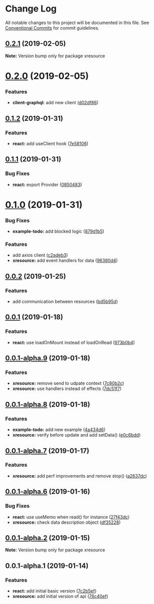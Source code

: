 # Change Log

All notable changes to this project will be documented in this file.
See [Conventional Commits](https://conventionalcommits.org) for commit guidelines.

## [0.2.1](https://github.com/pedronauck/xresource/compare/v0.2.0...v0.2.1) (2019-02-05)

**Note:** Version bump only for package xresource





# [0.2.0](https://github.com/pedronauck/xresource/compare/v0.1.2...v0.2.0) (2019-02-05)


### Features

* **client-graphql:** add new client ([d02df86](https://github.com/pedronauck/xresource/commit/d02df86))





## [0.1.2](https://github.com/pedronauck/xresource/compare/v0.1.1...v0.1.2) (2019-01-31)


### Features

* **react:** add useClient hook ([7e58106](https://github.com/pedronauck/xresource/commit/7e58106))





## [0.1.1](https://github.com/pedronauck/xresource/compare/v0.1.0...v0.1.1) (2019-01-31)


### Bug Fixes

* **react:** export Provider ([0850483](https://github.com/pedronauck/xresource/commit/0850483))





# [0.1.0](https://github.com/pedronauck/xresource/compare/v0.0.2...v0.1.0) (2019-01-31)


### Bug Fixes

* **example-todo:** add blocked logic ([879d1b5](https://github.com/pedronauck/xresource/commit/879d1b5))


### Features

* add axios client ([c2adeb3](https://github.com/pedronauck/xresource/commit/c2adeb3))
* **xresource:** add event handlers for data ([96380d4](https://github.com/pedronauck/xresource/commit/96380d4))





## [0.0.2](https://github.com/pedronauck/xresource/compare/v0.0.1...v0.0.2) (2019-01-25)


### Features

* add communication between resources ([bd5b95d](https://github.com/pedronauck/xresource/commit/bd5b95d))





## [0.0.1](https://github.com/pedronauck/xresource/compare/v0.0.1-alpha.9...v0.0.1) (2019-01-18)


### Features

* **react:** use loadOnMount instead of loadOnRead ([973b0b4](https://github.com/pedronauck/xresource/commit/973b0b4))





## [0.0.1-alpha.9](https://github.com/pedronauck/xresource/compare/v0.0.1-alpha.8...v0.0.1-alpha.9) (2019-01-18)


### Features

* **xresource:** remove send to udpate context ([7c80b2c](https://github.com/pedronauck/xresource/commit/7c80b2c))
* **xresource:** use handlers instead of effects ([7dc51f7](https://github.com/pedronauck/xresource/commit/7dc51f7))





## [0.0.1-alpha.8](https://github.com/pedronauck/xresource/compare/v0.0.1-alpha.7...v0.0.1-alpha.8) (2019-01-18)


### Features

* **example-todo:** add new example ([4a434d6](https://github.com/pedronauck/xresource/commit/4a434d6))
* **xresource:** verify before update and add setData() ([e0c6bdd](https://github.com/pedronauck/xresource/commit/e0c6bdd))





## [0.0.1-alpha.7](https://github.com/pedronauck/xresource/compare/v0.0.1-alpha.6...v0.0.1-alpha.7) (2019-01-17)


### Features

* **xresource:** add perf improvements and remove stop() ([a2637dc](https://github.com/pedronauck/xresource/commit/a2637dc))





## [0.0.1-alpha.6](https://github.com/pedronauck/xresource/compare/v0.0.1-alpha.2...v0.0.1-alpha.6) (2019-01-16)


### Bug Fixes

* **react:** use useMemo when read() for instance ([27f43dc](https://github.com/pedronauck/xresource/commit/27f43dc))
* **xresource:** check data description object ([df35228](https://github.com/pedronauck/xresource/commit/df35228))





## [0.0.1-alpha.2](https://github.com/pedronauck/xresource/compare/v0.0.1-alpha.1...v0.0.1-alpha.2) (2019-01-15)

**Note:** Version bump only for package xresource





## 0.0.1-alpha.1 (2019-01-14)


### Features

* **react:** add initial basic version ([7c2b5ef](https://github.com/pedronauck/xresource/commit/7c2b5ef))
* **xresource:** add initial version of api ([78c40ef](https://github.com/pedronauck/xresource/commit/78c40ef))
